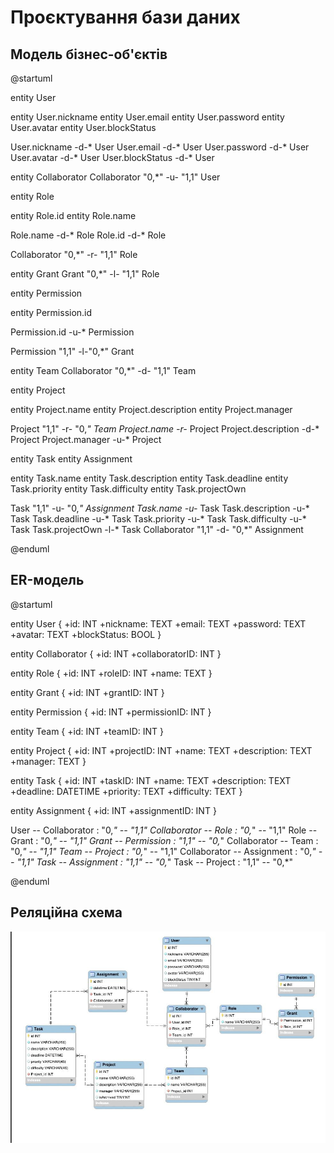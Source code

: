 # Проєктування бази даних

## Модель бізнес-об'єктів 

@startuml

entity User

entity User.nickname
entity User.email
entity User.password
entity User.avatar
entity User.blockStatus

User.nickname -d-* User
User.email -d-* User
User.password -d-* User
User.avatar -d-* User
User.blockStatus -d-* User

entity Collaborator
Collaborator "0,*" -u- "1,1" User

entity Role

entity Role.id
entity Role.name

Role.name -d-* Role
Role.id -d-* Role

Collaborator "0,*" -r- "1,1" Role

entity Grant
Grant "0,*" -l- "1,1" Role

entity Permission

entity Permission.id

Permission.id -u-* Permission

Permission "1,1" -l-"0,*" Grant

entity Team
Collaborator "0,*" -d- "1,1" Team

entity Project

entity Project.name
entity Project.description
entity Project.manager

Project "1,1" -r- "0,*" Team
Project.name -r-* Project
Project.description -d-* Project
Project.manager -u-* Project

entity Task
entity Assignment

entity Task.name
entity Task.description
entity Task.deadline
entity Task.priority
entity Task.difficulty
entity Task.projectOwn

Task "1,1" -u- "0,*" Assignment
Task.name -u-* Task
Task.description -u-* Task
Task.deadline -u-* Task
Task.priority -u-* Task
Task.difficulty -u-* Task
Task.projectOwn -l-* Task
Collaborator "1,1" -d- "0,*" Assignment

@enduml

## ER-модель
@startuml

entity User {
  +id: INT
  +nickname: TEXT
  +email: TEXT
  +password: TEXT
  +avatar: TEXT
  +blockStatus: BOOL
}

entity Collaborator {
  +id: INT
  +collaboratorID: INT
}

entity Role {
  +id: INT
  +roleID: INT 
  +name: TEXT
}

entity Grant {
  +id: INT
  +grantID: INT
}

entity Permission {
  +id: INT
  +permissionID: INT
}

entity Team {
  +id: INT
  +teamID: INT
}

entity Project {
  +id: INT
  +projectID: INT
  +name: TEXT
  +description: TEXT
  +manager: TEXT
}

entity Task {
  +id: INT
  +taskID: INT
  +name: TEXT
  +description: TEXT
  +deadline: DATETIME
  +priority: TEXT
  +difficulty: TEXT
}

entity Assignment {
  +id: INT
  +assignmentID: INT
}

User -- Collaborator : "0,*" -- "1,1"
Collaborator -- Role : "0,*" -- "1,1"
Role -- Grant : "0,*" -- "1,1"
Grant -- Permission : "1,1" -- "0,*"
Collaborator -- Team : "0,*" -- "1,1"
Team -- Project : "0,*" -- "1,1"
Collaborator -- Assignment : "0,*" -- "1,1"
Task -- Assignment : "1,1" -- "0,*"
Task -- Project : "1,1" -- "0,*"

@enduml



## Реляційна схема

![Реляційна схема](./photo_2024-01-07_20-36-29.jpg)